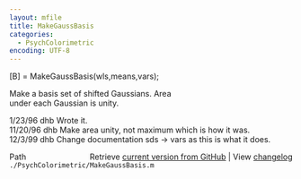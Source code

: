 ```yaml
---
layout: mfile
title: MakeGaussBasis
categories:
  - PsychColorimetric
encoding: UTF-8
---
```


[B] = MakeGaussBasis(wls,means,vars);  

Make a basis set of shifted Gaussians.  Area  
under each Gaussian is unity.  

1/23/96  dhb    Wrote it.  
11/20/96 dhb  Make area unity, not maximum which is how it was.  
12/3/99  dhb  Change documentation sds -\> vars as this is what it does.  


<div class="code_header" style="text-align:right;">
  <span style="float:left;">Path&nbsp;&nbsp;</span> <span class="counter">Retrieve <a href=
  "https://raw.github.com/Psychtoolbox-3/Psychtoolbox-3/beta/./PsychColorimetric/MakeGaussBasis.m">current version from GitHub</a> | View <a href=
  "https://github.com/Psychtoolbox-3/Psychtoolbox-3/commits/beta/./PsychColorimetric/MakeGaussBasis.m">changelog</a></span>
</div>
<div class="code">
  <code>./PsychColorimetric/MakeGaussBasis.m</code>
</div>
